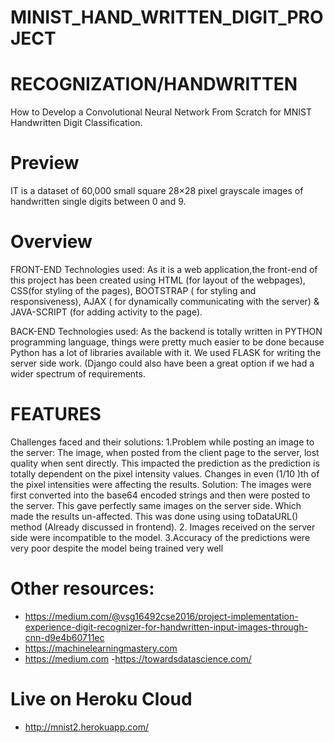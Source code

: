 # MINIST_HAND_WRITTEN_DIGIT_PROJECT
# RECOGNIZATION/HANDWRITTEN
How to Develop a Convolutional Neural Network From Scratch for MNIST Handwritten Digit Classification.

# Preview
IT is a dataset of 60,000 small square 28×28 pixel grayscale images of handwritten single digits between 0 and 9.

# Overview
FRONT-END
Technologies used: As it is a web application,the front-end of this project has been created using HTML (for layout of the webpages), CSS(for styling of the pages), BOOTSTRAP ( for styling and responsiveness), AJAX ( for dynamically communicating with the server) & JAVA-SCRIPT (for adding activity to the page).

BACK-END
Technologies used: As the backend is totally written in PYTHON programming language, things were pretty much easier to be done because Python has a lot of libraries available with it. We used FLASK for writing the server side work. (Django could also have been a great option if we had a wider spectrum of requirements. 
#
# FEATURES
Challenges faced and their solutions:
 1.Problem while posting an image to the server:
The image, when posted from the client page to the server, lost quality when sent directly. This impacted the prediction as the prediction is totally dependent on the pixel intensity values. Changes in even (1/10 )th of the pixel intensities were affecting the results.
 Solution: The images were first converted into the base64 encoded strings and then were posted to the server. This gave perfectly same images on the server side. Which made the results un-affected. This was done using using toDataURL() method (Already discussed in frontend).
 2. Images received on the server side were incompatible to the model.
 3.Accuracy of the predictions were very poor despite the model being trained very well
# Other resources:

- https://medium.com/@vsg16492cse2016/project-implementation-experience-digit-recognizer-for-handwritten-input-images-through-cnn-d9e4b60711ec
- https://machinelearningmastery.com
- https://medium.com
-https://towardsdatascience.com/
# Live on Heroku Cloud
- http://mnist2.herokuapp.com/
